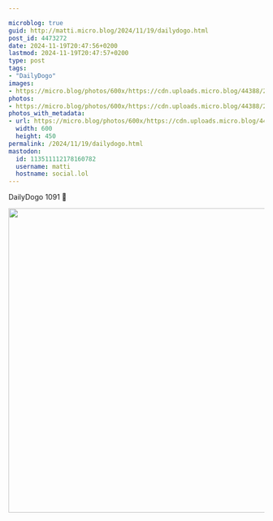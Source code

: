```yaml
---

microblog: true
guid: http://matti.micro.blog/2024/11/19/dailydogo.html
post_id: 4473272
date: 2024-11-19T20:47:56+0200
lastmod: 2024-11-19T20:47:57+0200
type: post
tags:
- "DailyDogo"
images:
- https://micro.blog/photos/600x/https://cdn.uploads.micro.blog/44388/2024/ff2f57ec5279439fa32bf687eb8c26b9.jpg
photos:
- https://micro.blog/photos/600x/https://cdn.uploads.micro.blog/44388/2024/ff2f57ec5279439fa32bf687eb8c26b9.jpg
photos_with_metadata:
- url: https://micro.blog/photos/600x/https://cdn.uploads.micro.blog/44388/2024/ff2f57ec5279439fa32bf687eb8c26b9.jpg
  width: 600
  height: 450
permalink: /2024/11/19/dailydogo.html
mastodon:
  id: 113511112178160782
  username: matti
  hostname: social.lol
---
```

DailyDogo 1091 🐶

<img src="/media/uploads/2024/ff2f57ec5279439fa32bf687eb8c26b9.jpg" width="600" alt="" />
